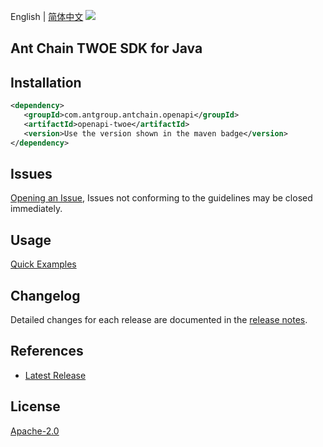 English | [简体中文](README-CN.md)
![](https://aliyunsdk-pages.alicdn.com/icons/AlibabaCloud.svg)

## Ant Chain TWOE SDK for Java

## Installation

```xml
<dependency>
   <groupId>com.antgroup.antchain.openapi</groupId>
   <artifactId>openapi-twoe</artifactId>
   <version>Use the version shown in the maven badge</version>
</dependency>
```

## Issues
[Opening an Issue](https://github.com/alipay/antchain-openapi-prod-sdk/issues/new), Issues not conforming to the guidelines may be closed immediately.

## Usage
[Quick Examples](https://github.com/alipay/antchain-openapi-prod-sdk/blob/master/docs/0-Examples-EN.md#quick-examples)

## Changelog
Detailed changes for each release are documented in the [release notes](./ChangeLog.txt).

## References
* [Latest Release](https://github.com/alipay/antchain-openapi-prod-sdk/)

## License
[Apache-2.0](http://www.apache.org/licenses/LICENSE-2.0)
